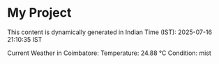 # My Project

This content is dynamically generated in Indian Time (IST): 2025-07-16 21:10:35 IST


Current Weather in Coimbatore:
Temperature: 24.88 °C
Condition: mist

